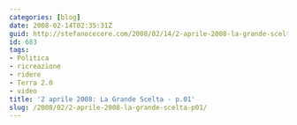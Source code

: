 ```yaml
---
categories: [blog]
date: 2008-02-14T02:35:31Z
guid: http://stefanocecere.com/2008/02/14/2-aprile-2008-la-grande-scelta-p01/
id: 683
tags:
- Politica
- ricreazione
- ridere
- Terra 2.0
- video
title: '2 aprile 2008: La Grande Scelta - p.01'
slug: /2008/02/2-aprile-2008-la-grande-scelta-p01/
---
```


